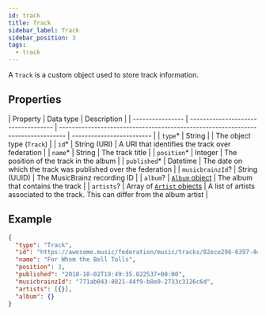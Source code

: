 ```yaml
---
id: track
title: Track
sidebar_label: Track
sidebar_position: 3
tags:
  - track
---
```


A `Track` is a custom object used to store track information.

## Properties

| Property         | Data type                           | Description                                                                      |
| ---------------- | ----------------------------------- | -------------------------------------------------------------------------------- | ------------------------- |
| `type`\*         | String                              |                                                                                  | The object type (`Track`) |
| `id`\*           | String (URI)                        | A URI that identifies the track over federation                                  |
| `name`\*         | String                              | The track title                                                                  |
| `position`\*     | Integer                             | The position of the track in the album                                           |
| `published`\*    | Datetime                            | The date on which the track was published over the federation                    |
| `musicbrainzId`? | String (UUID)                       | The MusicBrainz recording ID                                                     |
| `album`?         | [`Album` object](album)             | The album that contains the track                                                |
| `artists`?       | Array of [`Artist` objects](artist) | A list of artists associated to the track. This can differ from the album artist |

## Example

```json
{
  "type": "Track",
  "id": "https://awesome.music/federation/music/tracks/82ece296-6397-4e26-be90-bac5f9990240",
  "name": "For Whom the Bell Tolls",
  "position": 3,
  "published": "2018-10-02T19:49:35.822537+00:00",
  "musicbrainzId": "771ab043-8821-44f9-b8e0-2733c3126c6d",
  "artists": [{}],
  "album": {}
}
```
